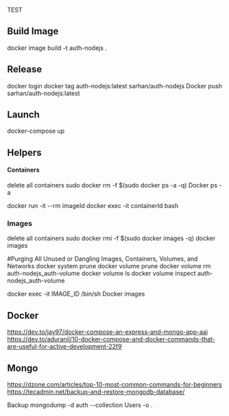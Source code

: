 TEST
## Build Image
docker image build -t auth-nodejs .

## Release
docker login
docker tag auth-nodejs:latest sarhan/auth-nodejs
Docker push sarhan/auth-nodejs:latest

## Launch
docker-compose up

## Helpers

#### Containers
delete all containers
sudo docker rm -f $(sudo docker ps -a -q) 
Docker ps -a

docker run -it --rm imageId
docker exec -it containerId bash

### Images
delete all containers 
sudo docker rmi -f $(sudo docker images -q)
docker images

#Purging All Unused or Dangling Images, Containers, Volumes, and Networks
docker system prune
docker volume prune
docker volume rm auth-nodejs_auth-volume
docker volume ls
docker volume inspect auth-nodejs_auth-volume

docker exec -it IMAGE_ID /bin/sh
Docker images


## Docker 
https://dev.to/jay97/docker-compose-an-express-and-mongo-app-aai
https://dev.to/aduranil/10-docker-compose-and-docker-commands-that-are-useful-for-active-development-22f9

## Mongo
https://dzone.com/articles/top-10-most-common-commands-for-beginners
https://tecadmin.net/backup-and-restore-mongodb-database/


Backup
mongodump -d auth --collection Users -o .
